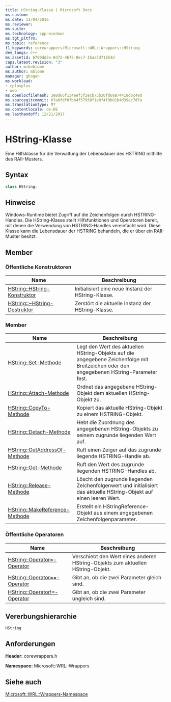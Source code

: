 ```yaml
---
title: HString-Klasse | Microsoft Docs
ms.custom: 
ms.date: 11/04/2016
ms.reviewer: 
ms.suite: 
ms.technology: cpp-windows
ms.tgt_pltfrm: 
ms.topic: reference
f1_keywords: corewrappers/Microsoft::WRL::Wrappers::HString
dev_langs: C++
ms.assetid: 6709dd2e-8d72-4675-8ec7-1baa7d71854d
caps.latest.revision: "3"
author: mikeblome
ms.author: mblome
manager: ghogen
ms.workload:
- cplusplus
- uwp
ms.openlocfilehash: 3e8d66f134eef5f2ecb75b30fd68874418dbc49d
ms.sourcegitcommit: 8fa8fdf0fbb4f57950f1e8f4f9b81b4d39ec7d7a
ms.translationtype: MT
ms.contentlocale: de-DE
ms.lasthandoff: 12/21/2017
---
```

# <a name="hstring-class"></a>HString-Klasse
Eine Hilfsklasse für die Verwaltung der Lebensdauer des HSTRING mithilfe des RAII-Musters.
  
## <a name="syntax"></a>Syntax  
  
```cpp  
class HString;  
```  
  
## <a name="remarks"></a>Hinweise  
 Windows-Runtime bietet Zugriff auf die Zeichenfolgen durch HSTRING-Handles. Die HString-Klasse stellt Hilfsfunktionen und Operatoren bereit, mit denen die Verwendung von HSTRING-Handles vereinfacht wird. Diese Klasse kann die Lebensdauer der HSTRING behandeln, die er über ein RAII-Muster besitzt. 
  
## <a name="members"></a>Member  
  
### <a name="public-constructors"></a>Öffentliche Konstruktoren  
  
|Name|Beschreibung|  
|----------|-----------------|  
|[HString::HString-Konstruktor](../windows/hstring-hstring-constructor.md)|Initialisiert eine neue Instanz der HString-Klasse.|  
|[HString::~HString-Destruktor](../windows/hstring-tilde-hstring-destructor.md)|Zerstört die aktuelle Instanz der HString-Klasse.|  
  
### <a name="members"></a>Member  
  
|Name|Beschreibung|  
|----------|-----------------|  
|[HString::Set-Methode](../windows/hstring-set-method.md)|Legt den Wert des aktuellen HString-Objekts auf die angegebene Zeichenfolge mit Breitzeichen oder den angegebenen HString-Parameter fest.|  
|[HString::Attach-Methode](../windows/hstring-attach-method.md)|Ordnet das angegebene HString-Objekt dem aktuellen HString-Objekt zu.|  
|[HString::CopyTo-Methode](../windows/hstring-copyto-method.md)|Kopiert das aktuelle HString-Objekt zu einem HSTRING-Objekt.|  
|[HString::Detach-Methode](../windows/hstring-detach-method.md)|Hebt die Zuordnung des angegebenen HString-Objekts zu seinem zugrunde liegenden Wert auf.|  
|[HString::GetAddressOf-Methode](../windows/hstring-getaddressof-method.md)|Ruft einen Zeiger auf das zugrunde liegende HSTRING-Handle ab.|  
|[HString::Get-Methode](../windows/hstring-get-method.md)|Ruft den Wert des zugrunde liegenden HSTRING-Handles ab.|  
|[HString::Release-Methode](../windows/hstring-release-method.md)|Löscht den zugrunde liegenden Zeichenfolgenwert und initialisiert das aktuelle HString-Objekt auf einen leeren Wert.|  
|[HString::MakeReference-Methode](../windows/hstring-makereference-method.md)|Erstellt ein HStringReference-Objekt aus einem angegebenen Zeichenfolgenparameter.|  
  
### <a name="public-operators"></a>Öffentliche Operatoren  
  
|Name|Beschreibung|  
|----------|-----------------|  
|[HString::Operator=-Operator](../windows/hstring-operator-assign-operator.md)|Verschiebt den Wert eines anderen HString-Objekts zum aktuellen HString-Objekt.|  
|[HString::Operator==-Operator](../windows/hstring-operator-equality-operator.md)|Gibt an, ob die zwei Parameter gleich sind.|  
|[HString::Operator!=-Operator](../windows/hstring-operator-inequality-operator.md)|Gibt an, ob die zwei Parameter ungleich sind.|  
  
## <a name="inheritance-hierarchy"></a>Vererbungshierarchie  
 `HString`  
  
## <a name="requirements"></a>Anforderungen  
 **Header:** corewrappers.h  
  
 **Namespace:** Microsoft::WRL::Wrappers  
  
## <a name="see-also"></a>Siehe auch  
 [Microsoft::WRL::Wrappers-Namespace](../windows/microsoft-wrl-wrappers-namespace.md)